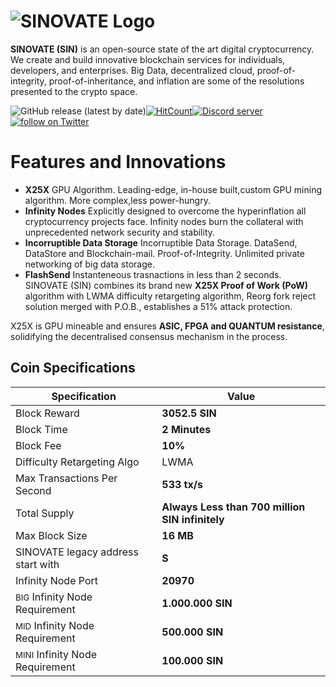 # ![SINOVATE Logo](https://sinovate.io/wp-content/uploads/2019/03/log1.png)

**SINOVATE (SIN)** is an open-source state of the art digital cryptocurrency. We create and build
innovative blockchain services for individuals, developers, and enterprises. Big Data, decentralized cloud,
proof-of-integrity, proof-of-inheritance, and inflation are some of the resolutions presented to the crypto space.

![GitHub release (latest by date)](https://img.shields.io/github/v/release/SINOVATEblockchain/SIN-core?label=release&style=flat-square)[![HitCount](http://hits.dwyl.com/SINOVATEblockchain/SIN-core.svg)](http://hits.dwyl.com/SINOVATEblockchain/SIN-core)<a href="https://discord.gg/WnRExsx"><img src="https://discordapp.com/api/guilds/494460434691391509/embed.png" alt="Discord server" /></a> <a href="https://twitter.com/intent/follow?screen_name=SinovateChain"><img src="https://img.shields.io/twitter/follow/SinovateChain.svg?style=social&logo=twitter" alt="follow on Twitter"></a>




# Features and Innovations

 - **X25X** GPU Algorithm. Leading-edge, in-house built,custom GPU mining algorithm. More complex,less power-hungry.
 - **Infinity Nodes** Explicitly designed to overcome the hyperinflation all cryptocurrency projects face. Infinity nodes burn the collateral with unprecedented network security and stability.
 - **Incorruptible Data Storage** Incorruptible Data Storage. DataSend, DataStore and Blockchain-mail. Proof-of-Integrity. Unlimited private networking of big data storage.
 - **FlashSend** Instanteneous trasnactions in less than 2 seconds.
SINOVATE (SIN) combines its brand new **X25X Proof of Work (PoW)** algorithm with LWMA difficulty retargeting algorithm, Reorg fork reject solution merged with P.O.B., establishes a 51% attack protection.

X25X is  GPU mineable and ensures **ASIC, FPGA and QUANTUM resistance**,  solidifying the decentralised consensus mechanism in the process. 



## Coin Specifications


|Specification| Value |
|--|--|
|Block Reward  | **3052.5 SIN** |
|Block Time  | **2 Minutes** |
|Block Fee  | **10%** |
|Difficulty Retargeting Algo | LWMA | 
|Max Transactions Per Second  | **533 tx/s** |
|Total Supply  | **Always Less than 700 million SIN infinitely** |
|Max Block Size  | **16 MB** |
|SINOVATE legacy address start with  | **S** |
|Infinity Node Port  | **20970** |
|<small>BIG</small> Infinity Node Requirement  | **1.000.000 SIN** |
|<small>MID</small> Infinity Node Requirement  | **500.000 SIN** |
|<small>MINI</small> Infinity Node Requirement  | **100.000 SIN** |

